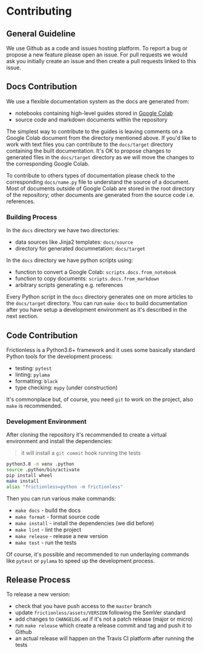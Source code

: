 # Contributing

## General Guideline

We use Github as a code and issues hosting platform. To report a bug or propose a new feature please open an issue. For pull requests we would ask you initially create an issue and then create a pull requests linked to this issue.

## Docs Contribution

We use a flexible documentation system as the docs are generated from:
- notebooks containing high-level guides stored in [Google Colab](https://drive.google.com/drive/folders/1boOu13YdhGkPOYiKe6KBkRmkYaaBbcsH?usp=sharing)
- source code and markdown documents within the repository

The simplest way to contribute to the guides is leaving comments on a Google Colab document from the directory mentioned above. If you'd like to work with text files you can contribute to the `docs/target` directory containing the built documentation. It's OK to propose changes to generated files in the `docs/target` directory as we will move the changes to the corresponding Google Colab.

To contribute to others types of documentation please check to the corresponding `docs/name.py` file to understand the source of a document. Most of documents outside of Google Colab are stored in the root directory of the repository; other documents are generated from the source code i.e. references.

### Building Process

In the `docs` directory we have two directories:
- data sources like Jinja2 templates: `docs/source`
- directory for generated documnetation: `docs/target`

In the `docs` directory we have python scripts using:
- function to convert a Google Colab: `scripts.docs.from_notebook`
- function to copy documents: `scripts.docs.from_markdown`
- arbitrary scripts generating e.g. references

Every Python script in the `docs` directory generates one on more articles to the `docs/target` directory. You can run `make docs` to build documentation after you have setup a development environment as it's described in the next section.

## Code Contribution

Frictionless is a Python3.6+ framework and it uses some basically standard Python tools for the development process:
- testing: `pytest`
- linting: `pylama`
- formatting: `black`
- type checking: `mypy` (under construction)

It's commonplace but, of course, you need `git` to work on the project, also `make` is recommended.

### Development Environment

After cloning the repository it's recommended to create a virtual environment and install the dependencies:

> it will install a `git commit` hook running the tests

```bash
python3.8 -m venv .python
source .python/bin/activate
pip install wheel
make install
alias "frictionless=python -m frictionless"
```

Then you can run various make commands:
- `make docs` - build the docs
- `make format` - format source code
- `make install` - install the dependencies (we did before)
- `make lint` - lint the project
- `make release` - release a new version
- `make test` - run the tests

Of course, it's possible and recommended to run underlaying commands like `pytest` or `pylama` to speed up the development process.

## Release Process

To release a new version:
- check that you have push access to the `master` branch
- update `frictionless/assets/VERSION` following the SemVer standard
- add changes to `CHANGELOG.md` if it's not a patch release (major or micro)
- run `make release` which create a release commit and tag and push it to Github
- an actual release will happen on the Travis CI platform after running the tests
